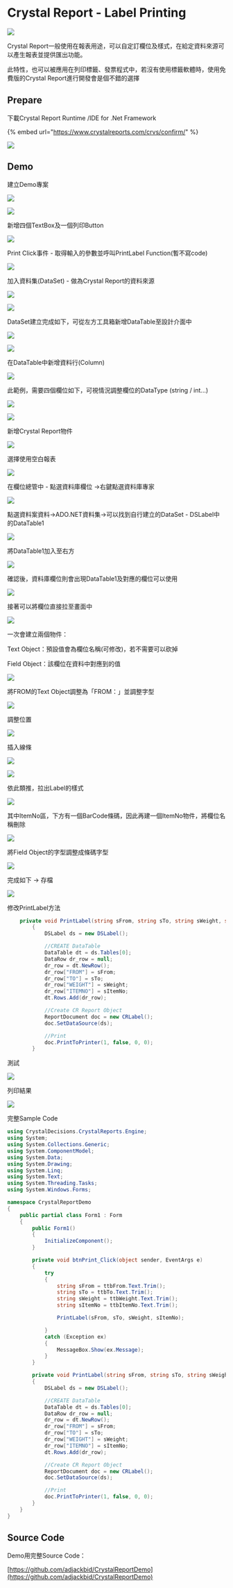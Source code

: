 # Crystal Report - Label Printing

![](../.gitbook/assets/image%20%28162%29.png)

Crystal Report一般使用在報表用途，可以自定訂欄位及樣式，在給定資料來源可以產生報表並提供匯出功能。

此特性，也可以被應用在列印標籤、發票程式中，若沒有使用標籤軟體時，使用免費版的Crystal Report進行開發會是個不錯的選擇

## Prepare

下載Crystal Report Runtime /IDE for .Net Framework

{% embed url="https://www.crystalreports.com/crvs/confirm/" %}

![](../.gitbook/assets/image%20%28315%29.png)

## Demo

建立Demo專案

![](../.gitbook/assets/image%20%28284%29.png)

![](../.gitbook/assets/image%20%2890%29.png)

新增四個TextBox及一個列印Button

![](../.gitbook/assets/image%20%28246%29.png)

Print Click事件 - 取得輸入的參數並呼叫PrintLabel Function\(暫不寫code\)

![](../.gitbook/assets/image%20%28342%29.png)

加入資料集\(DataSet\) - 做為Crystal Report的資料來源

![](../.gitbook/assets/image%20%28288%29.png)

![](../.gitbook/assets/image%20%2895%29.png)

DataSet建立完成如下，可從左方工具箱新增DataTable至設計介面中

![](../.gitbook/assets/image%20%2894%29.png)

![](../.gitbook/assets/image%20%28307%29.png)

在DataTable中新增資料行\(Column\)

![](../.gitbook/assets/image%20%28335%29.png)

此範例，需要四個欄位如下，可視情況調整欄位的DataType \(string / int...\)

![](../.gitbook/assets/image%20%28237%29.png)

![](../.gitbook/assets/image%20%28264%29.png)

新增Crystal Report物件

![](../.gitbook/assets/image%20%2812%29.png)

選擇使用空白報表

![](../.gitbook/assets/image%20%28275%29.png)

在欄位總管中 - 點選資料庫欄位 →右鍵點選資料庫專家

![](../.gitbook/assets/image%20%28236%29.png)

點選資料案資料→ADO.NET資料集→可以找到自行建立的DataSet - DSLabel中的DataTable1

![](../.gitbook/assets/image%20%28194%29.png)

將DataTable1加入至右方

![](../.gitbook/assets/image%20%28110%29.png)

確認後，資料庫欄位則會出現DataTable1及對應的欄位可以使用

![](../.gitbook/assets/image%20%28165%29.png)

接著可以將欄位直接拉至畫面中

![](../.gitbook/assets/image%20%28122%29.png)

一次會建立兩個物件：

Text Object：預設值會為欄位名稱\(可修改\)，若不需要可以砍掉

Field Object：該欄位在資料中對應到的值

![](../.gitbook/assets/image%20%28312%29.png)

將FROM的Text Object調整為「FROM：」並調整字型

![](../.gitbook/assets/image%20%28440%29.png)

調整位置

![](../.gitbook/assets/image%20%28414%29.png)

插入線條

![](../.gitbook/assets/image%20%2833%29.png)

![](../.gitbook/assets/image%20%28387%29.png)

依此類推，拉出Label的樣式

![](../.gitbook/assets/image%20%28370%29.png)

其中ItemNo區，下方有一個BarCode條碼，因此再建一個ItemNo物件，將欄位名稱刪除

![](../.gitbook/assets/image%20%28400%29.png)

將Field Object的字型調整成條碼字型

![](../.gitbook/assets/image%20%28195%29.png)

完成如下 → 存檔

![](../.gitbook/assets/image%20%2884%29.png)

修改PrintLabel方法

```csharp
    private void PrintLabel(string sFrom, string sTo, string sWeight, string sItemNo)
        {
            DSLabel ds = new DSLabel();

            //CREATE DataTable
            DataTable dt = ds.Tables[0];
            DataRow dr_row = null;
            dr_row = dt.NewRow();
            dr_row["FROM"] = sFrom;
            dr_row["TO"] = sTo;
            dr_row["WEIGHT"] = sWeight;
            dr_row["ITEMNO"] = sItemNo;
            dt.Rows.Add(dr_row);

            //Create CR Report Object
            ReportDocument doc = new CRLabel();
            doc.SetDataSource(ds);

            //Print
            doc.PrintToPrinter(1, false, 0, 0);
        }
```

測試

![](../.gitbook/assets/image%20%28174%29.png)

列印結果

![](../.gitbook/assets/image%20%28439%29.png)

完整Sample Code

```csharp
using CrystalDecisions.CrystalReports.Engine;
using System;
using System.Collections.Generic;
using System.ComponentModel;
using System.Data;
using System.Drawing;
using System.Linq;
using System.Text;
using System.Threading.Tasks;
using System.Windows.Forms;

namespace CrystalReportDemo
{
    public partial class Form1 : Form
    {
        public Form1()
        {
            InitializeComponent();
        }

        private void btnPrint_Click(object sender, EventArgs e)
        {
            try
            {
                string sFrom = ttbFrom.Text.Trim();
                string sTo = ttbTo.Text.Trim();
                string sWeight = ttbWeight.Text.Trim();
                string sItemNo = ttbItemNo.Text.Trim();

                PrintLabel(sFrom, sTo, sWeight, sItemNo);

            }
            catch (Exception ex)
            {
                MessageBox.Show(ex.Message);
            }
        }

        private void PrintLabel(string sFrom, string sTo, string sWeight, string sItemNo)
        {
            DSLabel ds = new DSLabel();

            //CREATE DataTable
            DataTable dt = ds.Tables[0];
            DataRow dr_row = null;
            dr_row = dt.NewRow();
            dr_row["FROM"] = sFrom;
            dr_row["TO"] = sTo;
            dr_row["WEIGHT"] = sWeight;
            dr_row["ITEMNO"] = sItemNo;
            dt.Rows.Add(dr_row);

            //Create CR Report Object
            ReportDocument doc = new CRLabel();
            doc.SetDataSource(ds);

            //Print
            doc.PrintToPrinter(1, false, 0, 0);
        }
    }
}

```

## Source Code

Demo用完整Source Code：

[https://github.com/adjackbid/CrystalReportDemo](https://github.com/adjackbid/CrystalReportDemo)


